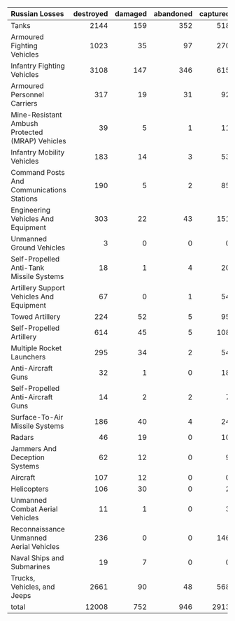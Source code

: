 | Russian Losses                                   |   destroyed |   damaged |   abandoned |   captured |   total |
|:-------------------------------------------------|------------:|----------:|------------:|-----------:|--------:|
| Tanks                                            |        2144 |       159 |         352 |        518 |    3173 |
| Armoured Fighting Vehicles                       |        1023 |        35 |          97 |        270 |    1425 |
| Infantry Fighting Vehicles                       |        3108 |       147 |         346 |        615 |    4216 |
| Armoured Personnel Carriers                      |         317 |        19 |          31 |         92 |     459 |
| Mine-Resistant Ambush Protected  (MRAP) Vehicles |          39 |         5 |           1 |         11 |      56 |
| Infantry Mobility Vehicles                       |         183 |        14 |           3 |         53 |     253 |
| Command Posts And Communications Stations        |         190 |         5 |           2 |         85 |     282 |
| Engineering Vehicles And Equipment               |         303 |        22 |          43 |        151 |     519 |
| Unmanned Ground Vehicles                         |           3 |         0 |           0 |          0 |       3 |
| Self-Propelled Anti-Tank Missile Systems         |          18 |         1 |           4 |         20 |      43 |
| Artillery Support Vehicles And Equipment         |          67 |         0 |           1 |         54 |     122 |
| Towed Artillery                                  |         224 |        52 |           5 |         95 |     376 |
| Self-Propelled Artillery                         |         614 |        45 |           5 |        108 |     772 |
| Multiple Rocket Launchers                        |         295 |        34 |           2 |         54 |     385 |
| Anti-Aircraft Guns                               |          32 |         1 |           0 |         18 |      51 |
| Self-Propelled Anti-Aircraft Guns                |          14 |         2 |           2 |          7 |      25 |
| Surface-To-Air Missile Systems                   |         186 |        40 |           4 |         24 |     254 |
| Radars                                           |          46 |        19 |           0 |         10 |      75 |
| Jammers And Deception Systems                    |          62 |        12 |           0 |          9 |      83 |
| Aircraft                                         |         107 |        12 |           0 |          0 |     119 |
| Helicopters                                      |         106 |        30 |           0 |          2 |     138 |
| Unmanned Combat Aerial Vehicles                  |          11 |         1 |           0 |          3 |      15 |
| Reconnaissance Unmanned Aerial Vehicles          |         236 |         0 |           0 |        146 |     382 |
| Naval Ships and Submarines                       |          19 |         7 |           0 |          0 |      26 |
| Trucks, Vehicles, and Jeeps                      |        2661 |        90 |          48 |        568 |    3367 |
| total                                            |       12008 |       752 |         946 |       2913 |   16619 |